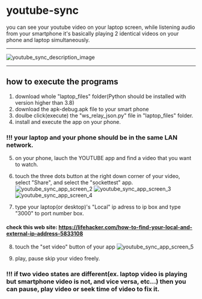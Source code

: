# youtube-sync
you can see your youtube video on your laptop screen, while listening audio from your smartphone
it's basically playing 2 identical videos on your phone and laptop simultaneously.

* * *
![youtube_sync_description_image](https://user-images.githubusercontent.com/39119468/154282687-de24b92b-6a60-4551-96b2-223c72290518.JPG)
* * *
## how to execute the programs
1. download whole "laptop_files" folder(Python should be installed with version higher than 3.8)
2. download the apk-debug.apk file to your smart phone
3. doulbe click(execute) the "ws_relay_json.py" file in "laptop_files" folder.
4. install and execute the app on your phone.
### !!! your laptop and your phone should be in the same LAN network.
5. on your phone, lauch the YOUTUBE app and find a video that you want to watch.
6. touch the three dots button at the right down corner of your video, select "Share", and select the "sockettest" app.
![youtube_sync_app_screen_2](https://user-images.githubusercontent.com/39119468/154293610-56a15259-1561-42c9-af51-6c9d0dfa9d00.JPG)
![youtube_sync_app_screen_3](https://user-images.githubusercontent.com/39119468/154293638-88cd2509-b04a-4e1f-aa94-ba4d14dcb4bc.JPG)
![youtube_sync_app_screen_4](https://user-images.githubusercontent.com/39119468/154294953-d611b4ef-4ebe-4dbf-a81c-ae917fe49f9d.JPG)

7. type your laptop(or desktop)'s "Local" ip adress to ip box and type "3000" to port number box.
#### check this web site: https://lifehacker.com/how-to-find-your-local-and-external-ip-address-5833108

8. touch the "set video" button of your app
![youtube_sync_app_screen_5](https://user-images.githubusercontent.com/39119468/154294647-364bf76c-288f-445e-ae08-8062b903a190.JPG)

9. play, pause skip your video freely.
### !!! if two video states are different(ex. laptop video is playing but smartphone video is not, and vice versa, etc...) then you can pause, play video or seek time of video to fix it.

